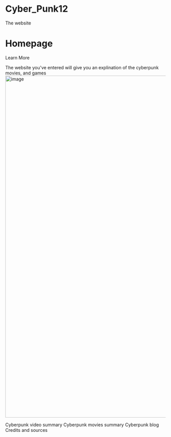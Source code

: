 # Cyber_Punk12
The website 

# Homepage

Learn More

The website you've entered will give you an explination of the cyberpunk movies, and games
<img width="1074" alt="image" src="https://user-images.githubusercontent.com/92399808/138953349-0de6db65-36da-4981-957b-65969842638f.png">

Cyberpunk video summary
Cyberpunk movies summary
Cyberpunk blog 
Credits and sources
